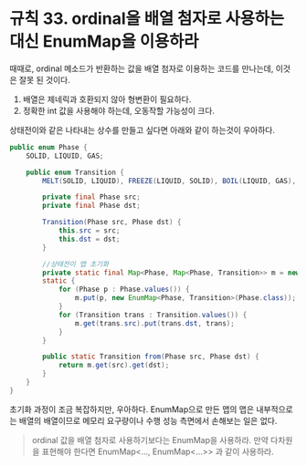 # 규칙 33. ordinal을 배열 첨자로 사용하는 대신 EnumMap을 이용하라

때때로, ordinal 메소드가 반환하는 값을 배열 첨자로 이용하는 코드를 만나는데, 이것은 잘못 된 것이다.
1. 배열은 제네릭과 호환되지 않아 형변환이 필요하다.
2. 정확한 int 값을 사용해야 하는데, 오동작할 가능성이 크다.


상태전이와 같은 나타내는 상수를 만들고 싶다면 아래와 같이 하는것이 우아하다.
```java
public enum Phase {
	SOLID, LIQUID, GAS;

	public enum Transition {
		MELT(SOLID, LIQUID), FREEZE(LIQUID, SOLID), BOIL(LIQUID, GAS), CONDENSE(GAS, LIQUID), SUBLIME(SOLID, GAS), DEPOSIT(GAS, SOLID);

		private final Phase src;
		private final Phase dst;

		Transition(Phase src, Phase dst) {
			this.src = src;
			this.dst = dst;
		}

		//상태전이 맵 초기화
		private static final Map<Phase, Map<Phase, Transition>> m = new EnumMap<Phase, Map<Phase, Transition>>(Phase.class);
		static {
			for (Phase p : Phase.values()) {
				m.put(p, new EnumMap<Phase, Transition>(Phase.class));
			}
			for (Transition trans : Transition.values()) {
				m.get(trans.src).put(trans.dst, trans);
			}
		}

		public static Transition from(Phase src, Phase dst) {
			return m.get(src).get(dst);
		}
	}
}
```
초기화 과정이 조금 복잡하지만, 우아하다. 
EnumMap으로 만든 맵의 맵은 내부적으로는 배열의 배열이므로 메모리 요구량이나 수행 성능 측면에서 손해보는 일은 없다.

> ordinal 값을 배열 첨자로 사용하기보다는 EnumMap을 사용하라. 만약 다차원을 표현해야 한다면 EnumMap<..., EnumMap<...>> 과 같이 사용하라.
